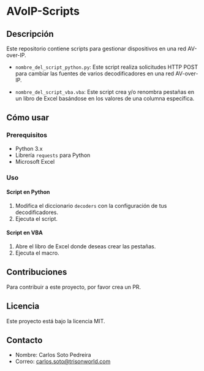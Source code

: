 # AVoIP-Scripts

## Descripción

Este repositorio contiene scripts para gestionar dispositivos en una red AV-over-IP.

- `nombre_del_script_python.py`: Este script realiza solicitudes HTTP POST para cambiar las fuentes de varios decodificadores en una red AV-over-IP.
  
- `nombre_del_script_vba.vba`: Este script crea y/o renombra pestañas en un libro de Excel basándose en los valores de una columna específica.

## Cómo usar

### Prerequisitos

- Python 3.x
- Librería `requests` para Python
- Microsoft Excel

### Uso

#### Script en Python

1. Modifica el diccionario `decoders` con la configuración de tus decodificadores.
2. Ejecuta el script.

#### Script en VBA

1. Abre el libro de Excel donde deseas crear las pestañas.
2. Ejecuta el macro.

## Contribuciones

Para contribuir a este proyecto, por favor crea un PR.

## Licencia

Este proyecto está bajo la licencia MIT.

## Contacto

- Nombre: Carlos Soto Pedreira
- Correo: <carlos.soto@trisonworld.com>
